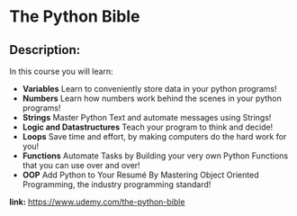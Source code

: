 # The Python Bible

## Description:

In this course you will learn:

- **Variables** Learn to conveniently store data in your python programs! 
- **Numbers** Learn how numbers work behind the scenes in your python programs!
- **Strings** Master Python Text and automate messages using Strings!
- **Logic and Datastructures** Teach your program to think and decide!
- **Loops** Save time and effort, by making computers do the hard work for you!
- **Functions** Automate Tasks by Building your very own Python Functions that you can use over and over!
- **OOP** Add Python to Your Resumé By Mastering Object Oriented Programming, the industry programming standard!

**link:**
https://www.udemy.com/the-python-bible


